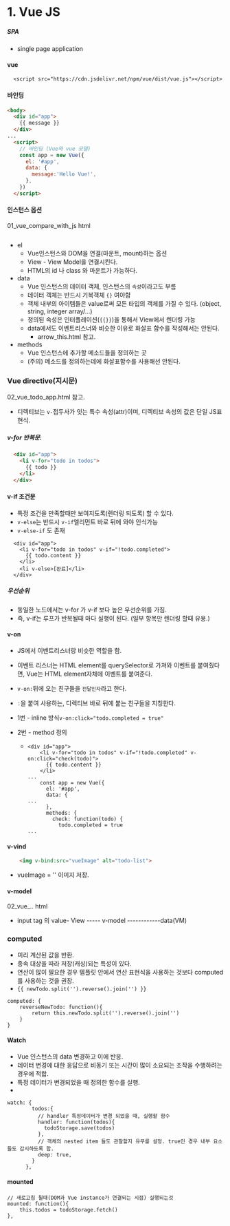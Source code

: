 # 1. Vue JS

##### SPA

- single page application

#### vue

```vue
  <script src="https://cdn.jsdelivr.net/npm/vue/dist/vue.js"></script>
```

#### 바인딩

```html
<body>
  <div id="app"> 
    {{ message }}
  </div>
...
  <script>
    // 바인딩 (Vue와 vue 모델)
    const app = new Vue({
      el: '#app', 
      data: {
        message:'Hello Vue!',
      },
    }) 
  </script>
```



#### 인스턴스 옵션

01_vue_compare_with_js html

```vue

```

- el
  - Vue인스턴스와 DOM을 연결(마운트, mount)하는 옵션
  - View - View Model을 연결시킨다.
  - HTML의 id 나 class 와 마운트가 가능하다.
- data
  - Vue 인스턴스의 데이터 객체, 인스턴스의 `속성`이라고도 부름
  - 데이터 객체는 반드시 기복객체 `{}` 여야함
  - 객체 내부의 아이템들은 value로써 모든 타입의 객체를 가질 수 있다. (object, string, integer array/...)
  - 정의된 속성은 인터플레이션(`{{}}`)을 통해서 View에서 렌더링 가능
  - data에서도 이벤트리스너와 비슷한 이유로 화살표 함수를 작성해서는 안된다.
    - arrow_this.html 참고.
- methods
  - Vue 인스턴스에 추가할 메소드들을 정의하는 곳
  - (주의) 메소드를 정의하는데에 화살표함수를 사용해선 안된다. 



### Vue directive(지시문)

02_vue_todo_app.html 참고.

- 디렉티브는 `v-`접두사가 잇는 특수 속성(attr)이며, 디렉티브 속성의 값은 단일 JS표현식.

##### v-for 반복문.

```html
  <div id="app">
    <li v-for="todo in todos">
      {{ todo }}
    </li>
  </div>
```

#### v-if 조건문

- 특정 조건을 만족할때만 보여지도록(렌더링 되도록) 할 수 있다.
- `v-else`는 반드시 `v-if`엘리먼트 바로 뒤에 와야 인식가능
- `v-else-if` 도 존재

```vue
  <div id="app">
    <li v-for="todo in todos" v-if="!todo.completed">
      {{ todo.content }}
    </li>
    <li v-else>[완료]</li>
  </div>
```

##### 우선순위

- 동일한 노드에서는 v-for 가 v-if  보다 높은 우선순위를 가짐.
- 즉, v-if는 루프가 반복될때 마다 실행이 된다. (일부 항목만 렌더링 할때 유용.)

#### v-on

- JS에서 이벤트리스너랑 비슷한 역할을 함.

- 이벤트 리스너는 HTML element를 querySelector로 가져와 이벤트를 붙여줬다면, Vue는 HTML element자체에 이벤트를 붙여준다.

- `v-on:`뒤에 오는 친구들을 `전달인자`라고 한다.

- `:`을 붙여 사용하는, 디렉티브 바로 뒤에 붙는 친구들을 지칭한다.

- 1번 - inline 방식`v-on:click="todo.completed = true"`

- 2번 - method 정의

  - ```vue
    <div id="app">
        <li v-for="todo in todos" v-if="!todo.completed" v-on:click="check(todo)">
          {{ todo.content }}
        </li>
    ...
        const app = new Vue({
          el: '#app',
          data: {
    ...
          },
          methods: {
            check: function(todo) {
              todo.completed = true
    ...
    ```

#### v-vind

```html
    <img v-bind:src="vueImage" alt="todo-list">
```

- vueImage = '' 이미지 저장.



#### v-model  

02_vue_.. html

- input tag 의  value- View ----- v-model ------------data(VM)



### computed

- 미리 계산된 값을 반환.
- 종속 대상을 따라 저장(캐싱)되는 특성이 있다.
- 연산이 많이 필요한 경우 템플릿 안에서 연산 표현식을 사용하는 것보다  computed를 사용하는 것을 권장.
- `{{ newTodo.split('').reverse().join('') }}`

```vue
computed: {
	reverseNewTodo: function(){
		return this.newTodo.split('').reverse().join('')
	}
}
```



#### Watch

- Vue 인스턴스의 data 변경하고 이에 반응.
- 데이터 변경에 대한 응답으로 비동기 또는 시간이 많이 소요되는 조작을 수행하려는 경우에 적합.
- 특정 데이터가 변경되었을 때 정의한 함수를 실행.
- 

```vue
watch: {
        todos:{
          // handler 특정데이터가 변경 되었을 때, 실행할 함수
          handler: function(todos){
            todoStorage.save(todos)
          },
          // 객체의 nested item 들도 관찰할지 유무를 설정. true인 경우 내부 요소들도 감시하도록 함.
          deep: true,
        }
      },
```



#### mounted

```vue
// 새로고침 될때(DOM과 Vue instance가 연결되는 시점) 실행되는것
mounted: function(){
	this.todos = todoStorage.fetch()
},
```

